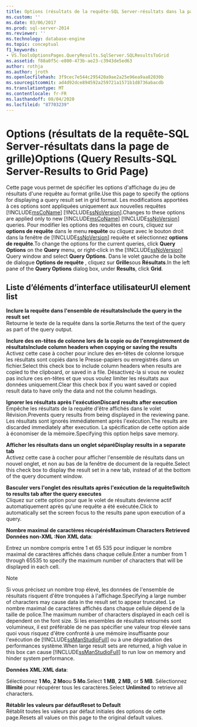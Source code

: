 ```yaml
---
title: Options (résultats de la requête-SQL Server-résultats dans la page de grille) | Microsoft Docs
ms.custom: ''
ms.date: 03/06/2017
ms.prod: sql-server-2014
ms.reviewer: ''
ms.technology: database-engine
ms.topic: conceptual
f1_keywords:
- VS.ToolsOptionsPages.QueryResults.SqlServer.SQLResultsToGrid
ms.assetid: f88a0f5c-e800-473b-ae23-c3943de5ed63
author: rothja
ms.author: jroth
ms.openlocfilehash: 3f9cec7e544c295420a9ae2a25e96ea9aa82030b
ms.sourcegitcommit: ad4d92dce894592a259721a1571b1d8736abacdb
ms.translationtype: MT
ms.contentlocale: fr-FR
ms.lasthandoff: 08/04/2020
ms.locfileid: "87703239"
---
```

# <a name="options-query-results-sql-server-results-to-grid-page"></a><span data-ttu-id="f864d-102">Options (résultats de la requête-SQL Server-résultats dans la page de grille)</span><span class="sxs-lookup"><span data-stu-id="f864d-102">Options (Query Results-SQL Server-Results to Grid Page)</span></span>
  <span data-ttu-id="f864d-103">Cette page vous permet de spécifier les options d'affichage du jeu de résultats d'une requête au format grille.</span><span class="sxs-lookup"><span data-stu-id="f864d-103">Use this page to specify the options for displaying a query result set in grid format.</span></span> <span data-ttu-id="f864d-104">Les modifications apportées à ces options sont appliquées uniquement aux nouvelles requêtes [!INCLUDE[msCoName](../includes/msconame-md.md)] [!INCLUDE[ssNoVersion](../includes/ssnoversion-md.md)].</span><span class="sxs-lookup"><span data-stu-id="f864d-104">Changes to these options are applied only to new [!INCLUDE[msCoName](../includes/msconame-md.md)] [!INCLUDE[ssNoVersion](../includes/ssnoversion-md.md)] queries.</span></span> <span data-ttu-id="f864d-105">Pour modifier les options des requêtes en cours, cliquez sur **options de requête** dans le menu **requête** ou cliquez avec le bouton droit dans la fenêtre de [!INCLUDE[ssNoVersion](../includes/ssnoversion-md.md)] requête et sélectionnez **options de requête**.</span><span class="sxs-lookup"><span data-stu-id="f864d-105">To change the options for the current queries, click **Query Options** on the **Query** menu, or right-click in the [!INCLUDE[ssNoVersion](../includes/ssnoversion-md.md)] Query window and select **Query Options**.</span></span> <span data-ttu-id="f864d-106">Dans le volet gauche de la boîte de dialogue **Options de requête** , cliquez sur **Grille**sous **Résultats**.</span><span class="sxs-lookup"><span data-stu-id="f864d-106">In the left pane of the **Query Options** dialog box, under **Results**, click **Grid**.</span></span>  
  
## <a name="ui-element-list"></a><span data-ttu-id="f864d-107">Liste d’éléments d’interface utilisateur</span><span class="sxs-lookup"><span data-stu-id="f864d-107">UI element list</span></span>  
 <span data-ttu-id="f864d-108">**Inclure la requête dans l'ensemble de résultats**</span><span class="sxs-lookup"><span data-stu-id="f864d-108">**Include the query in the result set**</span></span>  
 <span data-ttu-id="f864d-109">Retourne le texte de la requête dans la sortie.</span><span class="sxs-lookup"><span data-stu-id="f864d-109">Returns the text of the query as part of the query output.</span></span>  
  
 <span data-ttu-id="f864d-110">**Inclure des en-têtes de colonne lors de la copie ou de l'enregistrement de résultats**</span><span class="sxs-lookup"><span data-stu-id="f864d-110">**Include column headers when copying or saving the results**</span></span>  
 <span data-ttu-id="f864d-111">Activez cette case à cocher pour inclure des en-têtes de colonne lorsque les résultats sont copiés dans le Presse-papiers ou enregistrés dans un fichier.</span><span class="sxs-lookup"><span data-stu-id="f864d-111">Select this check box to include column headers when results are copied to the clipboard, or saved in a file.</span></span> <span data-ttu-id="f864d-112">Désactivez-la si vous ne voulez pas inclure ces en-têtes et que vous voulez limiter les résultats aux données uniquement.</span><span class="sxs-lookup"><span data-stu-id="f864d-112">Clear this check box if you want saved or copied result data to have only the data and not the column headings.</span></span>  
  
 <span data-ttu-id="f864d-113">**Ignorer les résultats après l'exécution**</span><span class="sxs-lookup"><span data-stu-id="f864d-113">**Discard results after execution**</span></span>  
 <span data-ttu-id="f864d-114">Empêche les résultats de la requête d'être affichés dans le volet Révision.</span><span class="sxs-lookup"><span data-stu-id="f864d-114">Prevents query results from being displayed in the reviewing pane.</span></span> <span data-ttu-id="f864d-115">Les résultats sont ignorés immédiatement après l'exécution.</span><span class="sxs-lookup"><span data-stu-id="f864d-115">The results are discarded immediately after execution.</span></span> <span data-ttu-id="f864d-116">La spécification de cette option aide à économiser de la mémoire.</span><span class="sxs-lookup"><span data-stu-id="f864d-116">Specifying this option helps save memory.</span></span>  
  
 <span data-ttu-id="f864d-117">**Afficher les résultats dans un onglet séparé**</span><span class="sxs-lookup"><span data-stu-id="f864d-117">**Display results in a separate tab**</span></span>  
 <span data-ttu-id="f864d-118">Activez cette case à cocher pour afficher l'ensemble de résultats dans un nouvel onglet, et non au bas de la fenêtre de document de la requête.</span><span class="sxs-lookup"><span data-stu-id="f864d-118">Select this check box to display the result set in a new tab, instead of at the bottom of the query document window.</span></span>  
  
 <span data-ttu-id="f864d-119">**Basculer vers l'onglet des résultats après l'exécution de la requête**</span><span class="sxs-lookup"><span data-stu-id="f864d-119">**Switch to results tab after the query executes**</span></span>  
 <span data-ttu-id="f864d-120">Cliquez sur cette option pour que le volet de résultats devienne actif automatiquement après qu'une requête a été exécutée.</span><span class="sxs-lookup"><span data-stu-id="f864d-120">Click to automatically set the screen focus to the results pane upon execution of a query.</span></span>  
  
 <span data-ttu-id="f864d-121">**Nombre maximal de caractères récupérés**</span><span class="sxs-lookup"><span data-stu-id="f864d-121">**Maximum Characters Retrieved**</span></span>  
 <span data-ttu-id="f864d-122">**Données non-XML :**</span><span class="sxs-lookup"><span data-stu-id="f864d-122">**Non XML data**:</span></span>  
  
 <span data-ttu-id="f864d-123">Entrez un nombre compris entre 1 et 65 535 pour indiquer le nombre maximal de caractères affichés dans chaque cellule.</span><span class="sxs-lookup"><span data-stu-id="f864d-123">Enter a number from 1 through 65535 to specify the maximum number of characters that will be displayed in each cell.</span></span>  
  
> [!NOTE]  
>  <span data-ttu-id="f864d-124">Si vous précisez un nombre trop élevé, les données de l'ensemble de résultats risquent d'être tronquées à l'affichage.</span><span class="sxs-lookup"><span data-stu-id="f864d-124">Specifying a large number of characters may cause data in the result set to appear truncated.</span></span> <span data-ttu-id="f864d-125">Le nombre maximal de caractères affichés dans chaque cellule dépend de la taille de police.</span><span class="sxs-lookup"><span data-stu-id="f864d-125">The maximum number of characters displayed in each cell is dependent on the font size.</span></span> <span data-ttu-id="f864d-126">Si les ensembles de résultats retournés sont volumineux, il est préférable de ne pas spécifier une valeur trop élevée sans quoi vous risquez d'être confronté à une mémoire insuffisante pour l'exécution de [!INCLUDE[ssManStudioFull](../includes/ssmanstudiofull-md.md)] ou à une dégradation des performances système.</span><span class="sxs-lookup"><span data-stu-id="f864d-126">When large result sets are returned, a high value in this box can cause [!INCLUDE[ssManStudioFull](../includes/ssmanstudiofull-md.md)] to run low on memory and hinder system performance.</span></span>  
  
 <span data-ttu-id="f864d-127">**Données XML**:</span><span class="sxs-lookup"><span data-stu-id="f864d-127">**XML data**:</span></span>  
  
 <span data-ttu-id="f864d-128">Sélectionnez **1 Mo**, **2 Mo**ou **5 Mo**.</span><span class="sxs-lookup"><span data-stu-id="f864d-128">Select **1 MB**, **2 MB**, or **5 MB**.</span></span> <span data-ttu-id="f864d-129">Sélectionnez **Illimité** pour récupérer tous les caractères.</span><span class="sxs-lookup"><span data-stu-id="f864d-129">Select **Unlimited** to retrieve all characters.</span></span>  
  
 <span data-ttu-id="f864d-130">**Rétablir les valeurs par défaut**</span><span class="sxs-lookup"><span data-stu-id="f864d-130">**Reset to Default**</span></span>  
 <span data-ttu-id="f864d-131">Rétablit toutes les valeurs par défaut initiales des options de cette page.</span><span class="sxs-lookup"><span data-stu-id="f864d-131">Resets all values on this page to the original default values.</span></span>  
  
  
